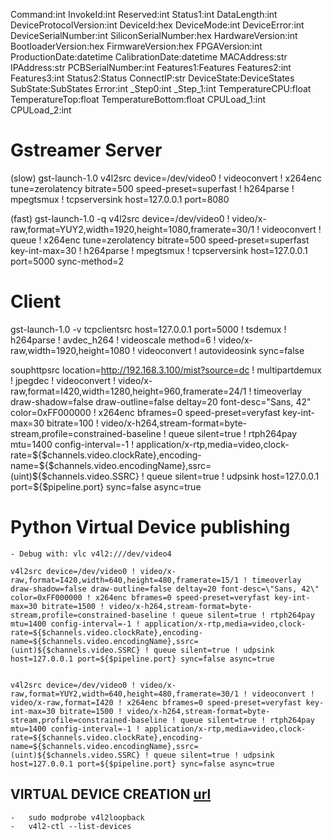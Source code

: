 Command:int
    InvokeId:int
    Reserved:int
    Status1:int
    DataLength:int
    DeviceProtocolVersion:int
    DeviceId:hex
    DeviceMode:int
    DeviceError:int
    DeviceSerialNumber:int
    SiliconSerialNumber:hex 
    HardwareVersion:int
    BootloaderVersion:hex 
    FirmwareVersion:hex
    FPGAVersion:int 
    ProductionDate:datetime 
    CalibrationDate:datetime 
    MACAddress:str
    IPAddress:str
    PCBSerialNumber:int 
    Features1:Features
    Features2:int 
    Features3:int 
    Status2:Status 
    ConnectIP:str 
    DeviceState:DeviceStates
    SubState:SubStates
    Error:int 
    _Step0:int
    _Step_1:int
    TemperatureCPU:float 
    TemperatureTop:float 
    TemperatureBottom:float
    CPULoad_1:int 
    CPULoad_2:int

# Gstreamer Server
(slow)
gst-launch-1.0 v4l2src device=/dev/video0 ! videoconvert ! x264enc tune=zerolatency bitrate=500 speed-preset=superfast ! h264parse ! mpegtsmux ! tcpserversink host=127.0.0.1 port=8080

(fast)
gst-launch-1.0 -q v4l2src device=/dev/video0 ! video/x-raw,format=YUY2,width=1920,height=1080,framerate=30/1 ! videoconvert ! queue ! x264enc tune=zerolatency bitrate=500 speed-preset=superfast key-int-max=30 ! h264parse ! mpegtsmux ! tcpserversink host=127.0.0.1 port=5000 sync-method=2


# Client
gst-launch-1.0 -v tcpclientsrc host=127.0.0.1 port=5000 ! tsdemux ! h264parse ! avdec_h264 ! videoscale method=6 ! video/x-raw,width=1920,height=1080 ! videoconvert ! autovideosink sync=false

souphttpsrc location=http://192.168.3.100/mist?source=dc ! multipartdemux ! jpegdec ! videoconvert ! video/x-raw,format=I420,width=1280,height=960,framerate=24/1 ! timeoverlay draw-shadow=false draw-outline=false deltay=20 font-desc=\"Sans, 42\" color=0xFF000000 ! x264enc bframes=0 speed-preset=veryfast key-int-max=30 bitrate=100 ! video/x-h264,stream-format=byte-stream,profile=constrained-baseline ! queue silent=true ! rtph264pay mtu=1400 config-interval=-1 ! application/x-rtp,media=video,clock-rate=${$channels.video.clockRate},encoding-name=${$channels.video.encodingName},ssrc=(uint)${$channels.video.SSRC} ! queue silent=true ! udpsink host=127.0.0.1 port=${$pipeline.port} sync=false async=true

# Python Virtual Device publishing
    - Debug with: vlc v4l2:///dev/video4

    v4l2src device=/dev/video0 ! video/x-raw,format=I420,width=640,height=480,framerate=15/1 ! timeoverlay draw-shadow=false draw-outline=false deltay=20 font-desc=\"Sans, 42\" color=0xFF000000 ! x264enc bframes=0 speed-preset=veryfast key-int-max=30 bitrate=1500 ! video/x-h264,stream-format=byte-stream,profile=constrained-baseline ! queue silent=true ! rtph264pay mtu=1400 config-interval=-1 ! application/x-rtp,media=video,clock-rate=${$channels.video.clockRate},encoding-name=${$channels.video.encodingName},ssrc=(uint)${$channels.video.SSRC} ! queue silent=true ! udpsink host=127.0.0.1 port=${$pipeline.port} sync=false async=true


    v4l2src device=/dev/video0 ! video/x-raw,format=YUY2,width=640,height=480,framerate=30/1 ! videoconvert ! video/x-raw,format=I420 ! x264enc bframes=0 speed-preset=veryfast key-int-max=30 bitrate=1500 ! video/x-h264,stream-format=byte-stream,profile=constrained-baseline ! queue silent=true ! rtph264pay mtu=1400 config-interval=-1 ! application/x-rtp,media=video,clock-rate=${$channels.video.clockRate},encoding-name=${$channels.video.encodingName},ssrc=(uint)${$channels.video.SSRC} ! queue silent=true ! udpsink host=127.0.0.1 port=${$pipeline.port} sync=false async=true


## VIRTUAL DEVICE CREATION [url](https://rmsol.de/2020/04/25/v4l2/)
    -   sudo modprobe v4l2loopback
    -   v4l2-ctl --list-devices


